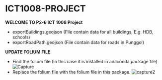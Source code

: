 # ICT1008-PROJECT

**WELCOME TO P2-6 ICT 1008 Project**

- exportBuildings.geojson (File contain data for all buildings, E.g. HDB, schools)
- exportRoadPath.geojson (File contain data for roads in Punggol)

**UPDATE FOLIUM FILE**
- Find the folium file (In this case it is installed in anaconda package file)
![Capture](https://user-images.githubusercontent.com/20035078/76282569-ff0e4180-62d2-11ea-911e-346778d7422c.PNG)
- Replace the folium file with the folium file in this package.
![capture2](https://user-images.githubusercontent.com/20035078/76282741-8e1b5980-62d3-11ea-9b1d-a61f2781b084.PNG)
